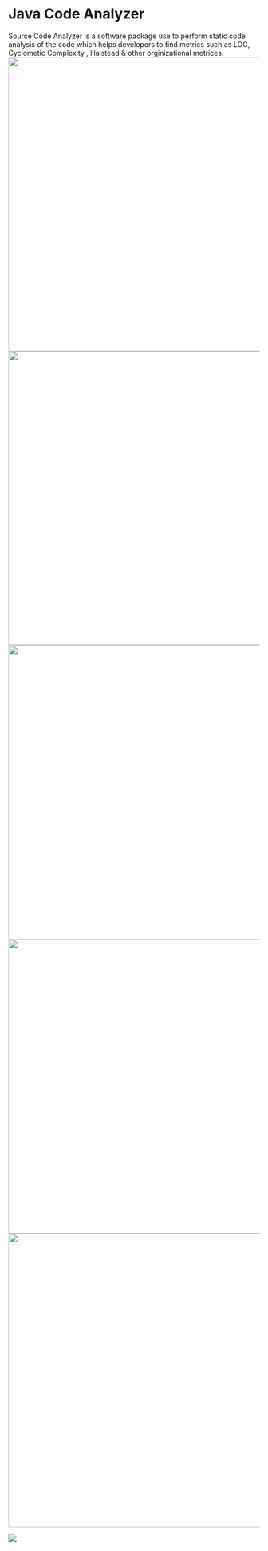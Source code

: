 # Java Code Analyzer
Source Code Analyzer is a software package use to perform static code analysis of the code which helps developers to find metrics such as LOC, Cyclometic Complexity , Halstead & other orginizational metrices.
<img width="590px" src ="https://i.ibb.co/gvtLdw4/1.png"/>
<img width="590px"  src ="https://i.ibb.co/KXB5gtW/2.png"/>
<img width="590px"  src ="https://i.ibb.co/zQHxcDX/3.png"/>
<img width="590px"  src ="https://i.ibb.co/YpfFVgZ/5.png"/>
<img width="590px"  src ="https://i.ibb.co/mvNk3hc/4.png"/>

<img src ="https://i.ibb.co/H49T1t3/6.png"/>

